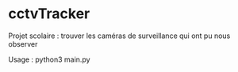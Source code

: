 cctvTracker
===========

Projet scolaire : trouver les caméras de surveillance qui ont pu nous observer

Usage : python3 main.py
